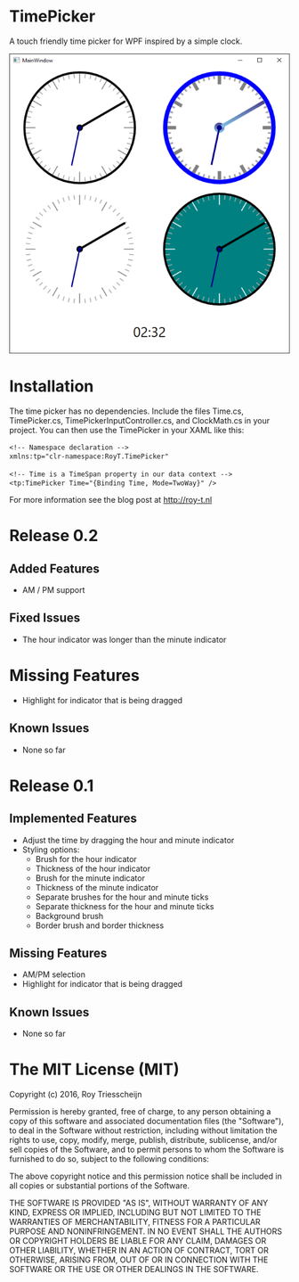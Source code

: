 # TimePicker
A touch friendly time picker for WPF inspired by a simple clock.

![Example](/screenshot.png)

# Installation
The time picker has no dependencies. Include the files Time.cs,  TimePicker.cs, TimePickerInputController.cs, and ClockMath.cs in your project. You can then use the TimePicker in your XAML like this:

```xaml
<!-- Namespace declaration -->
xmlns:tp="clr-namespace:RoyT.TimePicker"

<!-- Time is a TimeSpan property in our data context -->
<tp:TimePicker Time="{Binding Time, Mode=TwoWay}" />
```
For more information see the blog post at http://roy-t.nl

# Release 0.2
## Added Features
- AM / PM support

## Fixed Issues
- The hour indicator was longer than the minute indicator

# Missing Features
- Highlight for indicator that is being dragged

## Known Issues
- None so far

# Release 0.1
## Implemented Features
- Adjust the time by dragging the hour and minute indicator
- Styling options:
  - Brush for the hour indicator
  - Thickness of the hour indicator
  - Brush for the minute indicator
  - Thickness of the minute indicator
  - Separate brushes for the hour and minute ticks
  - Separate thickness for the hour and minute ticks
  - Background brush
  - Border brush and border thickness

## Missing Features
- AM/PM selection
- Highlight for indicator that is being dragged

## Known Issues
- None so far

# The MIT License (MIT)
Copyright (c) 2016, Roy Triesscheijn

Permission is hereby granted, free of charge, to any person obtaining a copy of this software and associated documentation files (the "Software"), to deal in the Software without restriction, including without limitation the rights to use, copy, modify, merge, publish, distribute, sublicense, and/or sell copies of the Software, and to permit persons to whom the Software is furnished to do so, subject to the following conditions:

The above copyright notice and this permission notice shall be included in all copies or substantial portions of the Software.

THE SOFTWARE IS PROVIDED "AS IS", WITHOUT WARRANTY OF ANY KIND, EXPRESS OR IMPLIED, INCLUDING BUT NOT LIMITED TO THE WARRANTIES OF MERCHANTABILITY, FITNESS FOR A PARTICULAR PURPOSE AND NONINFRINGEMENT. IN NO EVENT SHALL THE AUTHORS OR COPYRIGHT HOLDERS BE LIABLE FOR ANY CLAIM, DAMAGES OR OTHER LIABILITY, WHETHER IN AN ACTION OF CONTRACT, TORT OR OTHERWISE, ARISING FROM, OUT OF OR IN CONNECTION WITH THE SOFTWARE OR THE USE OR OTHER DEALINGS IN THE SOFTWARE.